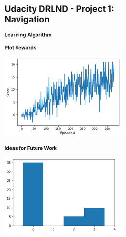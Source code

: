[//]: # (Image References)

[image1]: https://github.com/davidhtf/drlnd/blob/master/p1_navigation/plot_of_rewards.png "Plot of Rewards"
[image2]: https://github.com/davidhtf/drlnd/blob/master/p1_navigation/plot_of_actions.png "Plot of Actions"

# Udacity DRLND - Project 1: Navigation

### Learning Algorithm

### Plot Rewards
![Plot of Rewards][image1]

### Ideas for Future Work
![Plot of Actions][image2]
